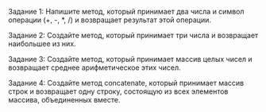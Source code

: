 Задание 1: 
Напишите метод, который принимает два числа и символ операции (+, -, *, /) и возвращает результат этой операции.

Задание 2: Создайте метод, который принимает три числа и возвращает наибольшее из них.

Задание 3: Создайте метод, который принимает массив целых чисел и возвращает среднее арифметическое этих чисел.

Задание 4: Создайте метод concatenate, который принимает массив строк и возвращает одну строку, состоящую из всех элементов массива, объединенных вместе.




 






